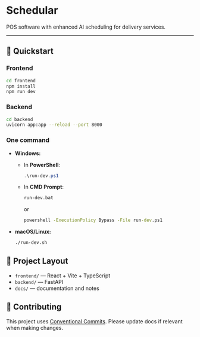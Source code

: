 # Schedular

POS software with enhanced AI scheduling for delivery services.

---

## 🚀 Quickstart

### Frontend

```bash
cd frontend
npm install
npm run dev
```

### Backend

```bash
cd backend
uvicorn app:app --reload --port 8000
```

### One command

* **Windows:**

  * In **PowerShell**:

    ```powershell
    .\run-dev.ps1
    ```
  * In **CMD Prompt**:

    ```bat
    run-dev.bat
    ```

    or

    ```bat
    powershell -ExecutionPolicy Bypass -File run-dev.ps1
    ```

* **macOS/Linux:**

  ```bash
  ./run-dev.sh
  ```

## 📂 Project Layout

* `frontend/` — React + Vite + TypeScript
* `backend/` — FastAPI
* `docs/` — documentation and notes

## 🤝 Contributing

This project uses [Conventional Commits](https://www.conventionalcommits.org/).
Please update docs if relevant when making changes.
